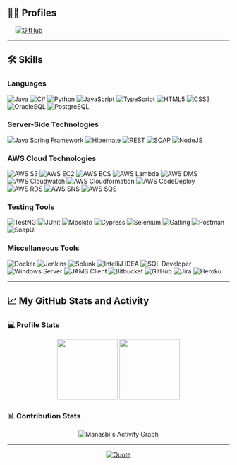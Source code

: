 ## 👨‍💼 Profiles

&emsp;
<a href="https://github.com/manasbiparajuli">
![GitHub](https://img.shields.io/github/followers/manasbiparajuli?label=manasbiparajuli&style=social)
</a>

-------

## 🛠️ Skills

### Languages

![Java](https://img.shields.io/badge/java-%23ED8B00.svg?style=for-the-badge&logo=java&logoColor=white)
![C#](https://img.shields.io/badge/c%23-%23239120.svg?style=for-the-badge&logo=c-sharp&logoColor=white)
![Python](https://img.shields.io/badge/python-3670A0?style=for-the-badge&logo=python&logoColor=ffdd54)
![JavaScript](https://img.shields.io/badge/javascript-%23323330.svg?style=for-the-badge&logo=javascript&logoColor=%23F7DF1E)
![TypeScript](https://img.shields.io/badge/typescript-%23007ACC.svg?style=for-the-badge&logo=typescript&logoColor=white)
![HTML5](https://img.shields.io/badge/html5-%23E34F26.svg?style=for-the-badge&logo=html5&logoColor=white)
![CSS3](https://img.shields.io/badge/css3-%231572B6.svg?style=for-the-badge&logo=css3&logoColor=white)
![OracleSQL](https://img.shields.io/badge/OracleSQL-F80000?style=for-the-badge&logo=oracle&logoColor=white)
![PostgreSQL](https://img.shields.io/badge/postgresql-%23316192.svg?style=for-the-badge&logo=postgresql&logoColor=white)

### Server-Side Technologies

![Java Spring Framework](https://img.shields.io/badge/javaspring-%236DB33F.svg?style=for-the-badge&logo=spring&logoColor=white)
![Hibernate](https://img.shields.io/badge/Hibernate-59666C?style=for-the-badge&logo=Hibernate&logoColor=white)
![REST](https://img.shields.io/badge/rest-%23ED8B00.svg?style=for-the-badge&logo=rest&logoColor=white)
![SOAP](https://img.shields.io/badge/soap-%23ED8B00.svg?style=for-the-badge&logo=soap&logoColor=white)
![NodeJS](https://img.shields.io/badge/node.js-6DA55F?style=for-the-badge&logo=node.js&logoColor=white)

### AWS Cloud Technologies

![AWS S3](https://img.shields.io/badge/S3-%23FF9900.svg?style=for-the-badge&logo=amazon-aws&logoColor=white)
![AWS EC2](https://img.shields.io/badge/EC2-%23FF9900.svg?style=for-the-badge&logo=amazon-aws&logoColor=white)
![AWS ECS](https://img.shields.io/badge/ECS-%23FF9900.svg?style=for-the-badge&logo=amazon-aws&logoColor=white)
![AWS Lambda](https://img.shields.io/badge/Lambda-%23FF9900.svg?style=for-the-badge&logo=amazon-aws&logoColor=white)
![AWS DMS](https://img.shields.io/badge/DMS-%23FF9900.svg?style=for-the-badge&logo=amazon-aws&logoColor=white)
![AWS Cloudwatch](https://img.shields.io/badge/Cloudwatch-%23FF9900.svg?style=for-the-badge&logo=amazon-aws&logoColor=white)
![AWS Cloudformation](https://img.shields.io/badge/Cloudformation-%23FF9900.svg?style=for-the-badge&logo=amazon-aws&logoColor=white)
![AWS CodeDeploy](https://img.shields.io/badge/CodeDeploy-%23FF9900.svg?style=for-the-badge&logo=amazon-aws&logoColor=white)
![AWS RDS](https://img.shields.io/badge/RDS-%23FF9900.svg?style=for-the-badge&logo=amazon-aws&logoColor=white)
![AWS SNS](https://img.shields.io/badge/SNS-%23FF9900.svg?style=for-the-badge&logo=amazon-aws&logoColor=white)
![AWS SQS](https://img.shields.io/badge/SQS-%23FF9900.svg?style=for-the-badge&logo=amazon-aws&logoColor=white)

### Testing Tools

![TestNG](https://img.shields.io/badge/-TestNG-%23E33332?style=for-the-badge&logo=testing-library&logoColor=white)
![JUnit](https://img.shields.io/badge/-JUnit-%23E33332?style=for-the-badge&logo=testing-library&logoColor=white)
![Mockito](https://img.shields.io/badge/-Mockito-%23E33332?style=for-the-badge&logo=testing-library&logoColor=white)
![Cypress](https://img.shields.io/badge/-cypress-%23E5E5E5?style=for-the-badge&logo=cypress&logoColor=058a5e)
![Selenium](https://img.shields.io/badge/-selenium-%43B02A?style=for-the-badge&logo=selenium&logoColor=white)
![Gatling](https://img.shields.io/badge/Gatling-FF9E2A?style=for-the-badge&logo=gatling&logoColor=white)
![Postman](https://img.shields.io/badge/Postman-FF6C37?style=for-the-badge&logo=postman&logoColor=white)
![SoapUI](https://img.shields.io/badge/-SoapUI-%23E33332?style=for-the-badge&logo=testing-library&logoColor=white)

### Miscellaneous Tools

![Docker](https://img.shields.io/badge/docker-%230db7ed.svg?style=for-the-badge&logo=docker&logoColor=white)
![Jenkins](https://img.shields.io/badge/jenkins-%232C5263.svg?style=for-the-badge&logo=jenkins&logoColor=white)
![Splunk](https://img.shields.io/badge/splunk-%23000000.svg?style=for-the-badge&logo=splunk&logoColor=white)
![IntelliJ IDEA](https://img.shields.io/badge/IntelliJIDEA-000000.svg?style=for-the-badge&logo=intellij-idea&logoColor=white)
![SQL Developer](https://img.shields.io/badge/sqldeveloper-%23ED8B00.svg?style=for-the-badge&logo=sqldeveloper&logoColor=white)
![Windows Server](https://img.shields.io/badge/WindowsServer-0078D6?style=for-the-badge&logo=windows&logoColor=white)
![JAMS Client](https://img.shields.io/badge/jamsclient-%23ED8B00.svg?style=for-the-badge&logo=jamsclient&logoColor=white)
![Bitbucket](https://img.shields.io/badge/bitbucket-%230047B3.svg?style=for-the-badge&logo=bitbucket&logoColor=white)
![GitHub](https://img.shields.io/badge/github-%23121011.svg?style=for-the-badge&logo=github&logoColor=white)
![Jira](https://img.shields.io/badge/jira-%230A0FFF.svg?style=for-the-badge&logo=jira&logoColor=white)
![Heroku](https://img.shields.io/badge/heroku-%23430098.svg?style=for-the-badge&logo=heroku&logoColor=white)

-------

## 📈 My GitHub Stats and Activity

### 💻 Profile Stats

<p align="center">
<img height="137px" src="https://github-readme-stats.vercel.app/api?username=manasbiparajuli&hide_title=true&hide_border=true&show_icons=true&include_all_commits=true&count_private=true&line_height=21&text_color=000&icon_color=000&bg_color=0,ea6161,ffc64d,fffc4d,52fa5a&theme=graywhite" />
<img height="137px" src="https://github-readme-stats.vercel.app/api/top-langs/?username=manasbiparajuli&hide=html&hide_title=true&hide_border=true&layout=compact&langs_count=8&text_color=000&icon_color=fff&bg_color=0,52fa5a,4dfcff,c64dff&theme=graywhite" />
</p>

### 📊 Contribution Stats

<p align="center">
<img alt="Manasbi's Activity Graph" src="https://github-readme-activity-graph.cyclic.app/graph/?username=manasbiparajuli&bg_color=1F222E&color=F8D866&line=F85D7F&point=FFFFFF&hide_border=true" />
</p>

---

<p align = "center">
 <a href="https://github.com/piyushsuthar/github-readme-quotes"> <img alt = "Quote" src="https://quotes-github-readme.vercel.app/api?type=horizontal&theme=tokyonight&animation=grow_out_in&quoteCategory=programming">
</p>
